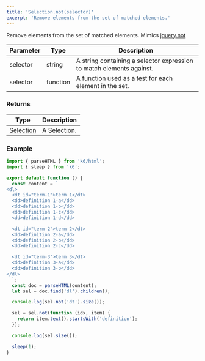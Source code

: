 ```yaml
---
title: 'Selection.not(selector)'
excerpt: 'Remove elements from the set of matched elements.'
---
```


Remove elements from the set of matched elements.
Mimics [jquery.not](https://api.jquery.com/not/)

| Parameter | Type     | Description                                                          |
| --------- | -------- | -------------------------------------------------------------------- |
| selector  | string   | A string containing a selector expression to match elements against. |
| selector  | function | A function used as a test for each element in the set.               |

### Returns

| Type                                                 | Description  |
| ---------------------------------------------------- | ------------ |
| [Selection](/javascript-api/v0.31/k6-html/selection) | A Selection. |

### Example

<CodeGroup labels={[]}>

```javascript
import { parseHTML } from 'k6/html';
import { sleep } from 'k6';

export default function () {
  const content = `
<dl>
  <dt id="term-1">term 1</dt>
  <dd>definition 1-a</dd>
  <dd>definition 1-b</dd>
  <dd>definition 1-c</dd>
  <dd>definition 1-d</dd>

  <dt id="term-2">term 2</dt>
  <dd>definition 2-a</dd>
  <dd>definition 2-b</dd>
  <dd>definition 2-c</dd>

  <dt id="term-3">term 3</dt>
  <dd>definition 3-a</dd>
  <dd>definition 3-b</dd>
</dl>
  `;
  const doc = parseHTML(content);
  let sel = doc.find('dl').children();

  console.log(sel.not('dt').size());

  sel = sel.not(function (idx, item) {
    return item.text().startsWith('definition');
  });

  console.log(sel.size());

  sleep(1);
}
```

</CodeGroup>
